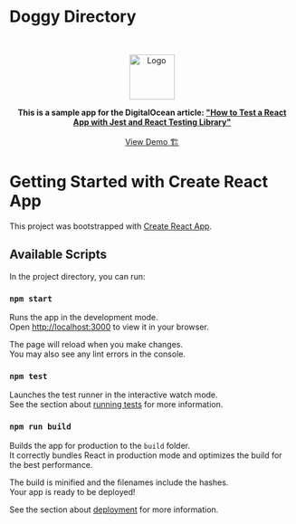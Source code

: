 # Doggy Directory
<!-- PROJECT LOGO -->
<br />
<p align="center">
  <a href="https://github.com/Cool-Runningz/doggy-directory">
    <img src="public/logo192.png" alt="Logo" width="80" height="80">
  </a>

  <p align="center">
  <strong> This is a sample app for the DigitalOcean article: <a href="https://www.digitalocean.com/community/tutorials/how-to-test-a-react-app-with-jest-and-react-testing-library">  "How to Test a React App with Jest and React Testing Library" </a> </strong>
    <br />
    <br />
    <a href="https://doggy-directory-app-6bm2f.ondigitalocean.app/">View Demo 🏗️</a>
  </p>
</p>

# Getting Started with Create React App

This project was bootstrapped with [Create React App](https://github.com/facebook/create-react-app).

## Available Scripts

In the project directory, you can run:

### `npm start`

Runs the app in the development mode.\
Open [http://localhost:3000](http://localhost:3000) to view it in your browser.

The page will reload when you make changes.\
You may also see any lint errors in the console.

### `npm test`

Launches the test runner in the interactive watch mode.\
See the section about [running tests](https://facebook.github.io/create-react-app/docs/running-tests) for more information.

### `npm run build`

Builds the app for production to the `build` folder.\
It correctly bundles React in production mode and optimizes the build for the best performance.

The build is minified and the filenames include the hashes.\
Your app is ready to be deployed!

See the section about [deployment](https://facebook.github.io/create-react-app/docs/deployment) for more information.

